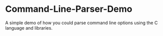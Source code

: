 # Command-Line-Parser-Demo
A simple demo of how you could parse command line options using the C language and libraries.

